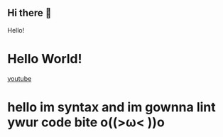 ## Hi there 👋


<html>
<head>Hello!</head>
<h1> Hello World! </h1>
<a href = "https://www.youtube.com/watch?v=dQw4w9WgXcQ">youtube</a>

<h1>hello im syntax and im gownna lint ywur code bite o((>ω< ))o</h1>
</html>
